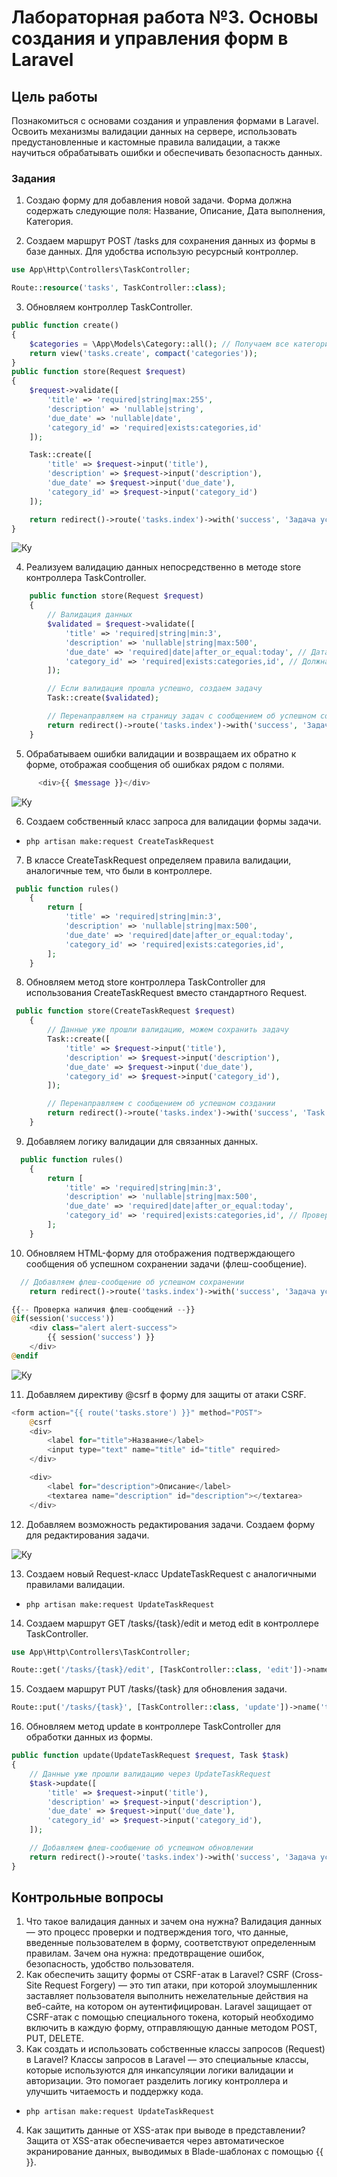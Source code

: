 # Лабораторная работа №3. Основы создания и управления форм в Laravel

## Цель работы

Познакомиться с основами создания и управления формами в Laravel. Освоить механизмы валидации данных на сервере, использовать предустановленные и кастомные правила валидации, а также научиться обрабатывать ошибки и обеспечивать безопасность данных.

### Задания

1. Создаю форму для добавления новой задачи. Форма должна содержать следующие поля: Название, Описание, Дата выполнения, Категория.

2. Создаем маршрут POST /tasks для сохранения данных из формы в базе данных. Для удобства  использую ресурсный контроллер.
```php
use App\Http\Controllers\TaskController;

Route::resource('tasks', TaskController::class);
```
3. Обновляем контроллер TaskController.
```php
public function create()
{
    $categories = \App\Models\Category::all(); // Получаем все категории для выпадающего списка
    return view('tasks.create', compact('categories'));
}
public function store(Request $request)
{
    $request->validate([
        'title' => 'required|string|max:255',
        'description' => 'nullable|string',
        'due_date' => 'nullable|date',
        'category_id' => 'required|exists:categories,id'
    ]);

    Task::create([
        'title' => $request->input('title'),
        'description' => $request->input('description'),
        'due_date' => $request->input('due_date'),
        'category_id' => $request->input('category_id')
    ]);

    return redirect()->route('tasks.index')->with('success', 'Задача успешно добавлена.');
}
```
![Ку](/1.png)

4. Реализуем валидацию данных непосредственно в методе store контроллера TaskController.
```php
    public function store(Request $request)
    {
        // Валидация данных
        $validated = $request->validate([
            'title' => 'required|string|min:3',
            'description' => 'nullable|string|max:500',
            'due_date' => 'required|date|after_or_equal:today', // Дата не может быть в прошлом
            'category_id' => 'required|exists:categories,id', // Должна быть валидная категория
        ]);

        // Если валидация прошла успешно, создаем задачу
        Task::create($validated);

        // Перенаправляем на страницу задач с сообщением об успешном создании
        return redirect()->route('tasks.index')->with('success', 'Задача успешно добавлена!');
    }
```
5. Обрабатываем ошибки валидации и возвращаем их обратно к форме, отображая сообщения об ошибках рядом с полями.

```php
      <div>{{ $message }}</div>
```
![Ку](/2.png)

6. Создаем собственный класс запроса для валидации формы задачи.
- `php artisan make:request CreateTaskRequest`
7. В классе CreateTaskRequest определяем правила валидации, аналогичные тем, что были в контроллере.

```php
 public function rules()
    {
        return [
            'title' => 'required|string|min:3',
            'description' => 'nullable|string|max:500',
            'due_date' => 'required|date|after_or_equal:today',
            'category_id' => 'required|exists:categories,id',
        ];
    }
```
8. Обновляем метод store контроллера TaskController для использования CreateTaskRequest вместо стандартного Request.

```php
 public function store(CreateTaskRequest $request)
    {
        // Данные уже прошли валидацию, можем сохранить задачу
        Task::create([
            'title' => $request->input('title'),
            'description' => $request->input('description'),
            'due_date' => $request->input('due_date'),
            'category_id' => $request->input('category_id'),
        ]);

        // Перенаправляем с сообщением об успешном создании
        return redirect()->route('tasks.index')->with('success', 'Task created successfully');
    }
```
9. Добавляем логику валидации для связанных данных.

```php
  public function rules()
    {
        return [
            'title' => 'required|string|min:3',
            'description' => 'nullable|string|max:500',
            'due_date' => 'required|date|after_or_equal:today',
            'category_id' => 'required|exists:categories,id', // Проверка, что category_id существует в таблице categories
        ];
    }
```
10. Обновляем HTML-форму для отображения подтверждающего сообщения об успешном сохранении задачи (флеш-сообщение).

```php
  // Добавляем флеш-сообщение об успешном сохранении
    return redirect()->route('tasks.index')->with('success', 'Задача успешно создана.');
```
```php
{{-- Проверка наличия флеш-сообщений --}}
@if(session('success'))
    <div class="alert alert-success">
        {{ session('success') }}
    </div>
@endif
```
![Ку](/3.png)

11. Добавляем директиву @csrf в форму для защиты от атаки CSRF.
```php
<form action="{{ route('tasks.store') }}" method="POST">
    @csrf
    <div>
        <label for="title">Название</label>
        <input type="text" name="title" id="title" required>
    </div>

    <div>
        <label for="description">Описание</label>
        <textarea name="description" id="description"></textarea>
    </div>
```
12. Добавляем возможность редактирования задачи. Создаем форму для редактирования задачи.

![Ку](/4.png)

13. Создаем новый Request-класс UpdateTaskRequest с аналогичными правилами валидации.

- `php artisan make:request UpdateTaskRequest`

14. Создаем маршрут GET /tasks/{task}/edit и метод edit в контроллере TaskController.

```php
use App\Http\Controllers\TaskController;

Route::get('/tasks/{task}/edit', [TaskController::class, 'edit'])->name('tasks.edit');
```

15. Создаем маршрут PUT /tasks/{task} для обновления задачи.

```php
Route::put('/tasks/{task}', [TaskController::class, 'update'])->name('tasks.update');
```

16. Обновляем метод update в контроллере TaskController для обработки данных из формы.

```php
public function update(UpdateTaskRequest $request, Task $task)
{
    // Данные уже прошли валидацию через UpdateTaskRequest
    $task->update([
        'title' => $request->input('title'),
        'description' => $request->input('description'),
        'due_date' => $request->input('due_date'),
        'category_id' => $request->input('category_id'),
    ]);

    // Добавляем флеш-сообщение об успешном обновлении
    return redirect()->route('tasks.index')->with('success', 'Задача успешно обновлена.');
}
```

## Контрольные вопросы
1. Что такое валидация данных и зачем она нужна? Валидация данных — это процесс проверки и подтверждения того, что данные, введенные пользователем в форму, соответствуют определенным правилам. Зачем она нужна: предотвращение ошибок, безопасность, удобство пользователя.
2. Как обеспечить защиту формы от CSRF-атак в Laravel? CSRF (Cross-Site Request Forgery) — это тип атаки, при которой злоумышленник заставляет пользователя выполнить нежелательные действия на веб-сайте, на котором он аутентифицирован. Laravel защищает от CSRF-атак с помощью специального токена, который необходимо включить в каждую форму, отправляющую данные методом POST, PUT, DELETE.
3. Как создать и использовать собственные классы запросов (Request) в Laravel? Классы запросов в Laravel — это специальные классы, которые используются для инкапсуляции логики валидации и авторизации. Это помогает разделить логику контроллера и улучшить читаемость и поддержку кода.
- `php artisan make:request UpdateTaskRequest`
4. Как защитить данные от XSS-атак при выводе в представлении? Защита от XSS-атак обеспечивается через автоматическое экранирование данных, выводимых в Blade-шаблонах с помощью {{ }}.
